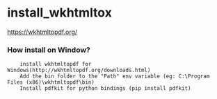 # install_wkhtmltox

https://wkhtmltopdf.org/

### How install on Window?
```
    install wkhtmltopdf for Windows(http://wkhtmltopdf.org/downloads.html)
    Add the bin folder to the "Path" env variable (eg: C:\Program Files (x86)\wkhtmltopdf\bin)
    Install pdfkit for python bindings (pip install pdfkit)
```
